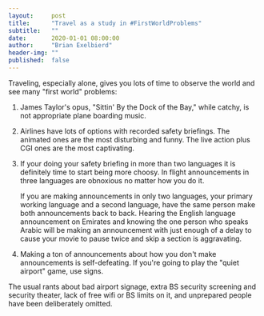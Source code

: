 ```yaml
---
layout:     post
title:      "Travel as a study in #FirstWorldProblems"
subtitle:   ""
date:       2020-01-01 08:00:00
author:     "Brian Exelbierd"
header-img: ""
published:  false
---
```


Traveling, especially alone, gives you lots of time to observe the world and see many "first world" problems:

1. James Taylor's opus, "Sittin' By the Dock of the Bay," while catchy, is not appropriate plane boarding music. 

2. Airlines have lots of options with recorded safety briefings. The animated ones are the most disturbing and funny. The live action plus CGI ones are the most captivating.

3. If your doing your safety briefing in more than two languages it is definitely time to start being more choosy. In flight announcements in three languages are obnoxious no matter how you do it.

    If you are making announcements in only two languages, your primary working language and a second language, have the same person make both announcements back to back.  Hearing the English language announcement on Emirates and knowing the one person who speaks Arabic will be making an announcement with just enough of a delay to cause your movie to pause twice and skip a section is aggravating.

4. Making a ton of announcements about how you don't make announcements is self-defeating. If you're going to play the "quiet airport" game, use signs. 

The usual rants about bad airport signage, extra BS security screening and security theater, lack of free wifi or BS limits on it, and unprepared people have been deliberately omitted.
